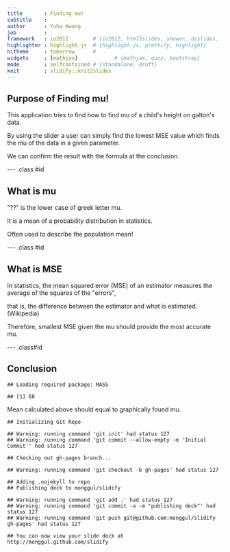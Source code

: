 ```yaml
---
title       : Finding mu!
subtitle    : 
author      : Yuha Hwang
job         : 
framework   : io2012        # {io2012, html5slides, shower, dzslides, ...}
highlighter : highlight.js  # {highlight.js, prettify, highlight}
hitheme     : tomorrow      # 
widgets     : [mathjax]            # {mathjax, quiz, bootstrap}
mode        : selfcontained # {standalone, draft}
knit        : slidify::knit2slides
---
```



## Purpose of Finding mu!

This application tries to find how to find mu of a child's height on galton's data.

By using the slider a user can simply find the lowest MSE value which finds the mu of the data in a given parameter.

We can confirm the result with the formula at the conclusion.




--- .class #id



## What is mu

"??" is the lower case of greek letter mu.

It is a mean of a probability distribution in statistics.

Often used to describe the population mean!


--- .class #id


## What is MSE

In statistics, the mean squared error (MSE) of an estimator measures the average of the squares of the "errors", 

that is, the difference between the estimator and what is estimated.(Wikipedia)

Therefore, smallest MSE given the mu should provide the most accurate mu.

--- .class#id

## Conclusion


```
## Loading required package: MASS
```

```
## [1] 68
```

Mean calculated above should equal to graphically found mu.


```
## Initializing Git Repo
```

```
## Warning: running command 'git init' had status 127
## Warning: running command 'git commit --allow-empty -m 'Initial Commit'' had status 127
```

```
## Checking out gh-pages branch...
```

```
## Warning: running command 'git checkout -b gh-pages' had status 127
```

```
## Adding .nojekyll to repo
## Publishing deck to monggul/slidify
```

```
## Warning: running command 'git add .' had status 127
## Warning: running command 'git commit -a -m "publishing deck"' had status 127
## Warning: running command 'git push git@github.com:monggul/slidify gh-pages' had status 127
```

```
## You can now view your slide deck at http://monggul.github.com/slidify
```
